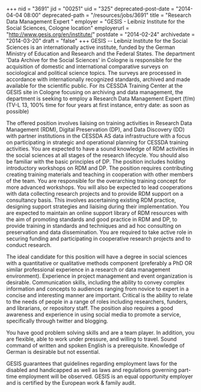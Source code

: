 +++
nid = "3691"
jid = "00251"
uid = "325"
deprecated-post-date = "2014-04-04 08:00"
deprecated-path = "/resources/jobs/3691"
title = "Research Data Management Expert "
employer = "GESIS - Leibniz Institute for the Social Sciences, Cologne location"
employerurl = "http://www.gesis.org/en/institute/"
postdate = "2014-02-24"
archivedate = "2014-03-20"
draft = "false"
+++
GESIS -- Leibniz Institute for the Social Sciences is an internationally
active institute, funded by the German Ministry of Education and
Research and the Federal States. The department 'Data Archive for the
Social Sciences' in Cologne is responsible for the acquisition of
domestic and international comparative surveys on sociological and
political science topics. The surveys are processed in accordance with
internationally recognized standards, archived and made available for
the scientific public. For its CESSDA Training Center at the GESIS site
in Cologne focusing on archiving and data management, the department is
seeking to employ a
Research Data Management Expert (f/m) (TV-L 13, 100% time for four years
at first instance, entry date: as soon as possible)

The offered position involves liaising on training activities in
Research Data Management (RDM), Digital Preservation (DP), and Data
Discovery (DD) with partner institutions in the CESSDA AS data
infrastructure with a focus on participating in strategic and
operational planning for CESSDA training activities. You are expected to
have a sound knowledge of RDM activities in the social sciences at all
stages of the research lifecycle. You should also be familiar with the
basic principles of DP. The position includes holding introductory
workshops on RDM and DP. The position requires contributing creating
training materials and teaching in cooperation with other members of the
team. You are responsible for the overarching training concept for more
advanced workshops. You will also be expected to lead cooperations with
data collecting research projects and to provide RDM support on a
consultancy basis. This involves ascertaining existing RDM practice,
designing support strategies and liaising during their implementation.
You are expected to maintain an online support library of RDM resources
with the aim of promoting standards and good practice in RDM and DP, to
provide training in standards and techniques and ad hoc consulting on
preservation and data dissemination. You are required to take active
role in securing funding and participating in cooperative research
projects and to conduct research.
  
The ideal candidate for this position will have a degree in social
sciences with a quantitative or qualitative methods component
(preferably a PhD OR similar professional experience in a research or
data management environment). Experience in project management and event
organization is desirable. Communication skills, including the ability
to convey complex information and concepts to audiences ranging from
novice to expert in a concise and
interesting manner are important. Critical is the ability to relate to
the needs of people in a range of roles including researchers, funders,
and librarians, or repository staff. The position also requires a good
awareness and experience in using social media to promote a service,
specifically through twitter and blogging.

You have good problem solving skills and are a team player. In addition,
you are flexible, able to work under pressure, and willing to travel.
Sound command of written and spoken English is a prerequisite. Knowledge
of German is desirable but not essential.

GESIS guarantees that guidelines regarding employment laws for the
disabled and handicapped as well as laws and regulations governing
part-time employment will be observed. GESIS is an equal opportunity
employer and is certified by the European work & family audit.

